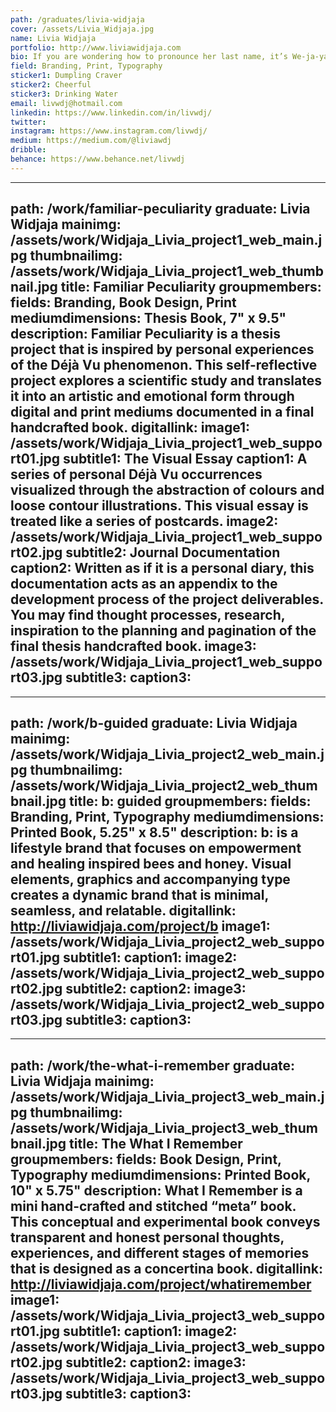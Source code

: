 ```yaml
---
path: /graduates/livia-widjaja
cover: /assets/Livia_Widjaja.jpg
name: Livia Widjaja
portfolio: http://www.liviawidjaja.com
bio: If you are wondering how to pronounce her last name, it’s We-ja-ya. She is a multidisciplinary designer who feels that the most enjoyable part of design is developing ideas on paper and collaborating with other people to create thoughtful and aesthetic work. As a natural observer, she is inspired by her environment, human interactions, friends, and family. Aside from her many hobbies–such as eating, travelling, and playing sports, to name a few–branding, typography, and print are the areas of design that interest her most. She is a lover of laughter, adventure, and learning, and if you give her 5 minutes of your time, she promises that any conversation with her will be unforgettable.
field: Branding, Print, Typography
sticker1: Dumpling Craver
sticker2: Cheerful
sticker3: Drinking Water
email: livwdj@hotmail.com
linkedin: https://www.linkedin.com/in/livwdj/
twitter:
instagram: https://www.instagram.com/livwdj/
medium: https://medium.com/@liviawdj
dribble:
behance: https://www.behance.net/livwdj
---
```


---
path: /work/familiar-peculiarity
graduate: Livia Widjaja
mainimg: /assets/work/Widjaja_Livia_project1_web_main.jpg
thumbnailimg: /assets/work/Widjaja_Livia_project1_web_thumbnail.jpg
title: Familiar Peculiarity
groupmembers:
fields: Branding, Book Design, Print
mediumdimensions: Thesis Book, 7" x 9.5"
description: Familiar Peculiarity is a thesis project that is inspired by personal experiences of the Déjà Vu phenomenon. This self-reflective project explores a scientific study and translates it into an artistic and emotional form through digital and print mediums documented in a final handcrafted book.
digitallink:
image1: /assets/work/Widjaja_Livia_project1_web_support01.jpg
subtitle1: The Visual Essay
caption1: A series of personal Déjà Vu occurrences visualized through the abstraction of colours and loose contour illustrations. This visual essay is treated like a series of postcards. 
image2: /assets/work/Widjaja_Livia_project1_web_support02.jpg
subtitle2: Journal Documentation
caption2: Written as if it is a personal diary, this documentation acts as an appendix to the development process of the project deliverables. You may find thought processes, research, inspiration to the planning and pagination of the final thesis handcrafted book.
image3: /assets/work/Widjaja_Livia_project1_web_support03.jpg
subtitle3:
caption3:
---

---
path: /work/b-guided
graduate: Livia Widjaja
mainimg: /assets/work/Widjaja_Livia_project2_web_main.jpg
thumbnailimg: /assets/work/Widjaja_Livia_project2_web_thumbnail.jpg
title: b: guided
groupmembers:
fields: Branding, Print, Typography
mediumdimensions: Printed Book, 5.25" x 8.5"
description: b: is a lifestyle brand that focuses on empowerment and healing inspired bees and honey. Visual elements, graphics and accompanying type creates a dynamic brand that is minimal, seamless, and relatable.
digitallink: http://liviawidjaja.com/project/b
image1: /assets/work/Widjaja_Livia_project2_web_support01.jpg
subtitle1:
caption1:
image2: /assets/work/Widjaja_Livia_project2_web_support02.jpg
subtitle2:
caption2:
image3: /assets/work/Widjaja_Livia_project2_web_support03.jpg
subtitle3:
caption3:
---

---
path: /work/the-what-i-remember
graduate: Livia Widjaja
mainimg: /assets/work/Widjaja_Livia_project3_web_main.jpg
thumbnailimg: /assets/work/Widjaja_Livia_project3_web_thumbnail.jpg
title: The What I Remember
groupmembers:
fields: Book Design, Print, Typography
mediumdimensions:  Printed Book, 10" x 5.75"
description: What I Remember is a mini hand-crafted and stitched “meta” book. This conceptual and experimental book conveys transparent and honest personal thoughts, experiences, and different stages of memories that is designed as a concertina book.
digitallink: http://liviawidjaja.com/project/whatiremember
image1: /assets/work/Widjaja_Livia_project3_web_support01.jpg
subtitle1:
caption1:
image2: /assets/work/Widjaja_Livia_project3_web_support02.jpg
subtitle2:
caption2:
image3: /assets/work/Widjaja_Livia_project3_web_support03.jpg
subtitle3:
caption3:
---
